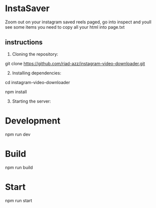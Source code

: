 # InstaSaver

Zoom out on your instagram saved reels paged, go into inspect and youll see some items you need to copy all your html into page.txt


## instructions
1. Cloning the repository:

git clone https://github.com/riad-azz/instagram-video-downloader.git

2. Installing dependencies:

cd instagram-video-downloader

npm install

3. Starting the server:

# Development
npm run dev

# Build
npm run build

# Start
npm run start